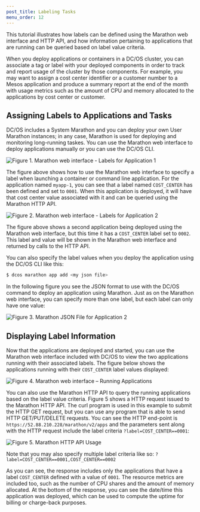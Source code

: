 ```yaml
---
post_title: Labeling Tasks
menu_order: 12
---
```


This tutorial illustrates how labels can be defined using the Marathon web interface and HTTP API, and how information pertaining to applications that are running can be queried based on label value criteria.

When you deploy applications or containers in a DC/OS cluster, you can associate a tag or label with your deployed components in order to track and report usage of the cluster by those components. For example, you may want to assign a cost center identifier or a customer number to a Mesos application and produce a summary report at the end of the month with usage metrics such as the amount of CPU and memory allocated to the applications by cost center or customer.

## Assigning Labels to Applications and Tasks

DC/OS includes a System Marathon and you can deploy your own User Marathon instances; in any case, Marathon is used for deploying and monitoring long-running taskes. You can use the Marathon web interface to deploy applications manually or you can use the DC/OS CLI.

![Figure 1. Marathon web interface - Labels for Application 1](../img/labels_demo_figure_1-800x540.jpg)

The figure above shows how to use the Marathon web interface to specify a label when launching a container or command line application. For the application named `myapp-1`, you can see that a label named `COST_CENTER` has been defined and set to `0001`. When this application is deployed, it will have that cost center value associated with it and can be queried using the Marathon HTTP API.

![Figure 2. Marathon web interface - Labels for Application 2](../img/labels_demo_figure_2-800x540.jpg)

The figure above shows a second application being deployed using the Marathon web interface, but this time it has a `COST_CENTER` label set to `0002`. This label and value will be shown in the Marathon web interface and returned by calls to the HTTP API.

You can also specify the label values when you deploy the application using the DC/OS CLI like this:

```bash
$ dcos marathon app add <my json file>
```

In the following figure you see the JSON format to use with the DC/OS command to deploy an application using Marathon. Just as on the Marathon web interface, you can specify more than one label, but each label can only have one value:

![Figure 3. Marathon JSON File for Application 2](../img/labels_demo_figure_3-800x385.jpg)

## Displaying Label Information

Now that the applications are deployed and started, you can use the Marathon web interface included with DC/OS to view the two applications running with their associated labels. The figure below shows the applications running with their `COST_CENTER` label values displayed:

![Figure 4. Marathon web interface – Running Applications](../img/labels_demo_figure_4-800x540.jpg)

You can also use the Marathon HTTP API to query the running applications based on the label value criteria. Figure 5 shows a HTTP request issued to the Marathon HTTP API. The curl program is used in this example to submit the HTTP GET request, but you can use any program that is able to send HTTP GET/PUT/DELETE requests. You can see the HTTP end-point is `https://52.88.210.228/marathon/v2/apps` and the parameters sent along with the HTTP request include the label criteria `?label=COST_CENTER==0001`:

![Figure 5. Marathon HTTP API Usage](../img/labels_demo_figure_5.jpg)

Note that you may also specify multiple label criteria like so: `?label=COST_CENTER==0001,COST_CENTER==0002`

As you can see, the response includes only the applications that have a label `COST_CENTER` defined with a value of `0001`. The resource metrics are included too, such as the number of CPU shares and the amount of memory allocated. At the bottom of the response, you can see the date/time this application was deployed, which can be used to compute the uptime for billing or charge-back purposes.
